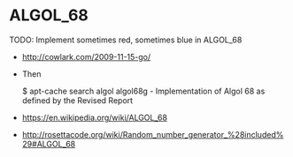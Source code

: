 # ALGOL_68

TODO: Implement sometimes red, sometimes blue in ALGOL_68

* http://cowlark.com/2009-11-15-go/
* Then

    $ apt-cache search algol
    algol68g - Implementation of Algol 68 as defined by the Revised Report

* https://en.wikipedia.org/wiki/ALGOL_68
* http://rosettacode.org/wiki/Random_number_generator_%28included%29#ALGOL_68
